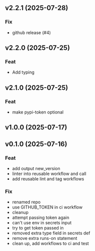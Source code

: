 ## v2.2.1 (2025-07-28)

### Fix

- github release (#4)

## v2.2.0 (2025-07-25)

### Feat

- Add typing

## v2.1.0 (2025-07-25)

### Feat

- make pypi-token optional

## v1.0.0 (2025-07-17)

## v0.1.0 (2025-07-16)

### Feat

- add output new_version
- linter into reusable workflow and call
- add reusable lint and tag workflows

### Fix

- renamed repo
- use GITHUB_TOKEN in ci workflow
- cleanup
- attempt passing token again
- can't use env in secrets input
- try to get token passed in
- removed extra type field in secrets def
- remove extra runs-on statement
- clean up, add workflows to ci and test
